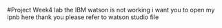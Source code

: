 #Project 
Week4 lab the IBM watson is not working i want you to open my ipnb here thank you  please refer to watson studio file
